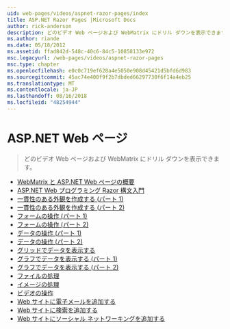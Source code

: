 ```yaml
---
uid: web-pages/videos/aspnet-razor-pages/index
title: ASP.NET Razor Pages |Microsoft Docs
author: rick-anderson
description: どのビデオ Web ページおよび WebMatrix にドリル ダウンを表示できます。
ms.author: riande
ms.date: 05/18/2012
ms.assetid: ffad842d-548c-40c6-84c5-10858133e972
msc.legacyurl: /web-pages/videos/aspnet-razor-pages
msc.type: chapter
ms.openlocfilehash: e0c0c719ef628a4e5050e908d45421d5bfd6d983
ms.sourcegitcommit: 45ac74e400f9f2b7dbded66297730f6f14a4eb25
ms.translationtype: MT
ms.contentlocale: ja-JP
ms.lasthandoff: 08/16/2018
ms.locfileid: "48254944"
---
```

<a name="aspnet-web-pages"></a>ASP.NET Web ページ
=================
> どのビデオ Web ページおよび WebMatrix にドリル ダウンを表示できます。


- [WebMatrix と ASP.NET Web ページの概要](getting-started-with-webmatrix-and-aspnet-web-pages.md)
- [ASP.NET Web プログラミング Razor 構文入門](introduction-to-aspnet-web-programming-using-the-razor-syntax.md)
- [一貫性のある外観を作成する (パート 1)](creating-a-consistent-look-part-1.md)
- [一貫性のある外観を作成する (パート 2)](creating-a-consistent-look-part-2.md)
- [フォームの操作 (パート 1)](working-with-forms-part-1.md)
- [フォームの操作 (パート 2)](working-with-forms-part-2.md)
- [データの操作 (パート 1)](working-with-data-part-1.md)
- [データの操作 (パート 2)](working-with-data-part-2.md)
- [グリッドでデータを表示する](displaying-data-in-a-grid.md)
- [グラフでデータを表示する (パート 1)](displaying-data-in-a-chart-part-1.md)
- [グラフでデータを表示する (パート 2)](displaying-data-in-a-chart-part-2.md)
- [ファイルの処理](working-with-files.md)
- [イメージの処理](working-with-images.md)
- [ビデオの操作](working-with-video.md)
- [Web サイトに電子メールを追加する](adding-email-to-your-web-site.md)
- [Web サイトに検索を追加する](adding-search-to-your-web-site.md)
- [Web サイトにソーシャル ネットワーキングを追加する](adding-social-networking-to-your-website.md)

